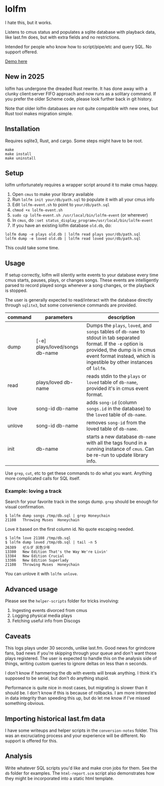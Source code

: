 # lolfm

I hate this, but it works.

Listens to cmus status and populates a sqlite database with playback data, like last.fm does, but with extra fields and no restrictions.

Intended for people who know how to script/pipe/etc and query SQL. No support offered.

[Demo here](http://dalrym.pl/lolfm.html)

## New in 2025

lolfm has undergone the dreaded Rust rewrite. It has done away with a clunky client:server FIFO approach and now runs as a solitary command. If you prefer the older Scheme code, please look further back in git history.

Note that older lolfm databases are not quite compatible with new ones, but Rust tool makes migration simple.

## Installation

Requires sqlite3, Rust, and cargo. Some steps might have to be root.

```
make
make install
make uninstall
```

## Setup

lolfm unfortunately requires a wrapper script around it to make cmus happy.

1. Open `cmus` to make your library available
2. Run `lolfm init your/db/path.sql` to populate it with all your cmus info
3. Edit `lolfm-event.sh` to point to `your/db/path.sql`
4. `chmod +x lolfm-event.sh`
5. `sudo cp lolfm-event.sh /usr/local/bin/lolfm-event` (or wherever)
6. In `cmus`, do `:set status_display_program=/usr/local/bin/lolfm-event`
7. If you have an existing lolfm database `old.db`, do:

```
lolfm dump -e plays old.db | lolfm read plays your/db/path.sql
lolfm dump -e loved old.db | lolfm read loved your/db/path.sql
```

This could take some time.

## Usage

If setup correctly, lolfm will silently write events to your database every time cmus starts, pauses, plays, or changes songs. These events are intelligently parsed to record played songs whenever a song changes, or the playback is stopped.

The user is generally expected to read/interact with the database directly through `sqlite3`, but some convenience commands are provided.

| command | parameters | description |
|---------|------------|-------------|
| dump    | [-e] plays/loved/songs db-name | Dumps the `plays`, `loved`, and `songs` tables of `db-name` to stdout in tab separated format. If the `-e` option is provided, the dump is in cmus event format instead, which is ingestible by other instances of `lolfm`. |
| read    | plays/loved db-name | reads stdin to the `plays` or `loved` table of `db-name`, provided it's in cmus event format. |
| love    | song-id db-name | adds `song-id` (column `songs.id` in the database) to the `loved` table of `db-name`. |
| unlove  | song-id db-name | removes `song-id` from the loved table of `db-name`. |
| init    | db-name           | starts a new database `db-name` with all the tags found in a running instance of `cmus`. Can be re-run to update library info. |

Use `grep`, `cut`, etc to get these commands to do what you want. Anything more complicated calls for SQL itself.

### Example: loving a track

Search for your favorite track in the songs dump. `grep` should be enough for visual confirmation.

```
$ lolfm dump songs /tmp/db.sql | grep Honeychain
21108   Throwing Muses  Honeychain
```

Love it based on the first column id. No quote escaping needed.

```
$ lolfm love 21108 /tmp/db.sql
$ lolfm dump loved /tmp/db.sql | tail -n 5
26389	ゼルダ	灰色少年
13380	New Edition	That's the Way We're Livin'
13384	New Edition	Crucial
13386	New Edition	Superlady
21108	Throwing Muses	Honeychain
```

You can unlove it with `lolfm unlove`.

## Advanced usage

Please see the `helper-scripts` folder for tricks involving:

1. Ingesting events divorced from cmus
2. Logging physical media plays
3. Fetching useful info from Discogs

## Caveats

This logs plays under 30 seconds, unlike last.fm. Good news for grindcore fans, bad news if you're skipping through your queue and don't want those plays registered. The user is expected to handle this on the analysis side of things, writing custom queries to ignore deltas on less than n seconds.

I don't know if hammering the db with events will break anything. I think it's supposed to be serial, but don't do anything stupid.

Performance is quite nice in most cases, but migrating is slower than it should be. I don't know if this is because of rollbacks. I am more interested in data integrity than speeding this up, but do let me know if I've missed something obvious.

## Importing historical last.fm data

I have some writeups and helper scripts in the `conversion-notes` folder. This was an excruciating process and your experience will be different. No support is offered for this.

## Analysis

Write whatever SQL scripts you'd like and make cron jobs for them. See the `db` folder for examples. The `html-report.scm` script also demonstrates how they might be incorporated into a static html template.
